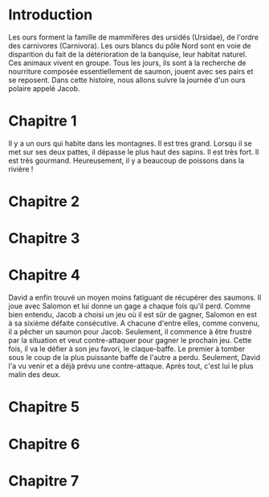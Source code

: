 # Introduction

Les ours forment la famille de mammifères des ursidés (Ursidae), de l'ordre des carnivores (Carnivora). Les ours blancs du pôle Nord sont en voie de disparition du fait de la détérioration de la banquise, leur habitat naturel. Ces animaux vivent en groupe.
Tous les jours, ils sont à la recherche de nourriture composée essentiellement de saumon, jouent avec ses pairs et se reposent.
Dans cette histoire, nous allons suivre la journée d'un ours polaire appelé Jacob.

# Chapitre 1 

Il y a un ours qui habite dans les montagnes.
Il est tres grand. Lorsqu il se met sur ses deux pattes, il dépasse le plus haut des sapins. 
Il est très fort. Il est très gourmand. Heureusement, il y a beaucoup de poissons dans la rivière !

# Chapitre 2

# Chapitre 3

# Chapitre 4
David a enfin trouvé un moyen moins fatiguant de récupérer des saumons. Il joue avec Salomon et lui donne un gage a chaque fois qu'il perd. Comme bien entendu, Jacob a choisi un jeu où il est sûr de gagner, Salomon en est à sa sixième défaite consécutive.
A chacune d'entre elles, comme convenu, il a pêcher un saumon pour Jacob. Seulement, il commence à être frustré par la situation et veut contre-attaquer pour gagner le prochain jeu. Cette fois, il va le défier à son jeu favori, le claque-baffe. Le premier à tomber sous le coup de la plus puissante baffe de l'autre a perdu.
Seulement, David l'a vu venir et a déjà prévu une contre-attaque. Après tout, c'est lui le plus malin des deux.

# Chapitre 5

# Chapitre 6

# Chapitre 7
